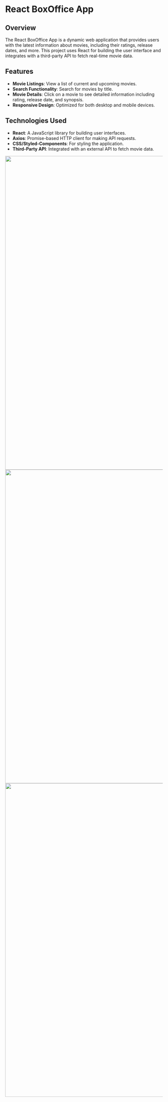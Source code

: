 # React BoxOffice App

## Overview
The React BoxOffice App is a dynamic web application that provides users with the latest information about movies, including their ratings, release dates, and more. This project uses React for building the user interface and integrates with a third-party API to fetch real-time movie data.

## Features
- **Movie Listings**: View a list of current and upcoming movies.
- **Search Functionality**: Search for movies by title.
- **Movie Details**: Click on a movie to see detailed information including rating, release date, and synopsis.
- **Responsive Design**: Optimized for both desktop and mobile devices.

## Technologies Used
- **React**: A JavaScript library for building user interfaces.
- **Axios**: Promise-based HTTP client for making API requests.
- **CSS/Styled-Components**: For styling the application.
- **Third-Party API**: Integrated with an external API to fetch movie data.

<img src="MOVIE_2" alt="" width="1000">
<img src="MOVIE_3" alt="" width="1000">
<img src="MOVIE_1" alt="" width="1000">
